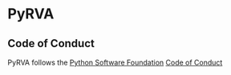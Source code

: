 # PyRVA

## Code of Conduct

PyRVA follows the [Python Software Foundation](https://www.python.org/psf) [Code of Conduct](https://www.python.org/psf/conduct/)
